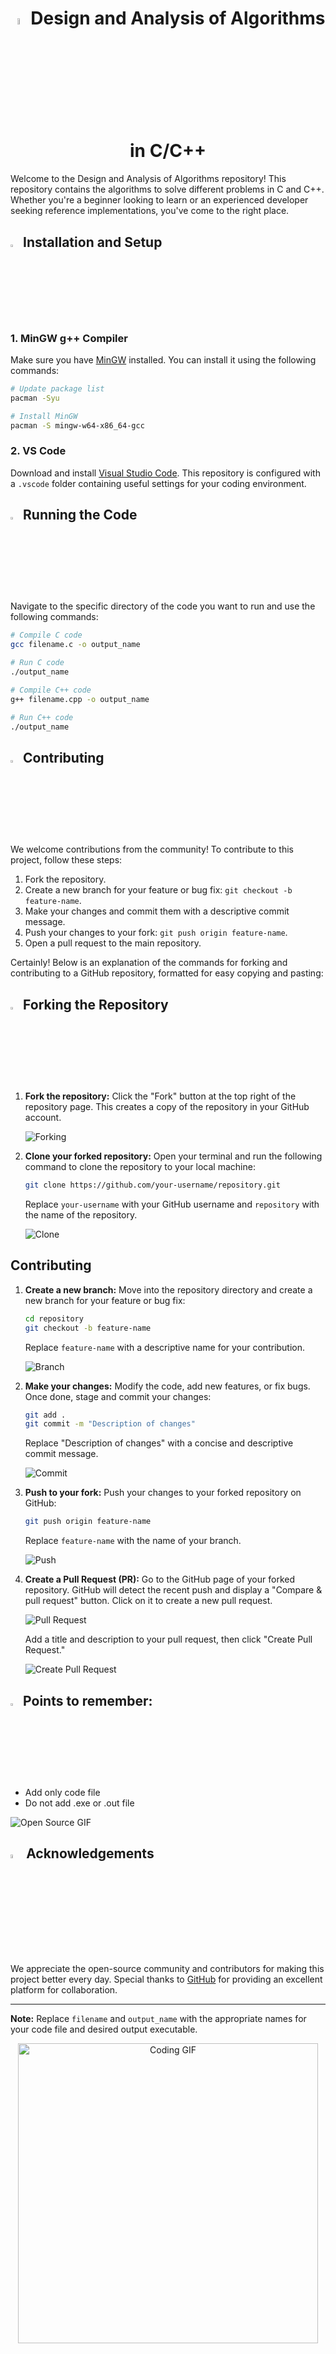 <div align = "center">
<h1><span> <img src="https://github.com/abhraneel2004/MAKAUT_3rdSem_DSA_AOT/assets/115551450/ef1fc712-8258-4065-a882-abd15e561012" style="width: 5%;"> Design and Analysis of Algorithms in C/C++</h1> </span>
</div>

Welcome to the Design and Analysis of Algorithms repository! This repository contains the algorithms to solve different problems in C and C++. Whether you're a beginner looking to learn or an experienced developer seeking reference implementations, you've come to the right place.

<div>
<h2><span> <img src="https://github.com/abhraneel2004/MAKAUT_3rdSem_DSA_AOT/assets/115551450/6725a58a-baaa-467d-9069-35aab3f3bef6" style="width: 3%;"> Installation and Setup</h2> </span>
</div>

### 1. MinGW g++ Compiler

Make sure you have [MinGW](https://mingw-w64.org/doku.php) installed. You can install it using the following commands:

```bash
# Update package list
pacman -Syu

# Install MinGW
pacman -S mingw-w64-x86_64-gcc
```

### 2. VS Code

Download and install [Visual Studio Code](https://code.visualstudio.com/). This repository is configured with a `.vscode` folder containing useful settings for your coding environment.

<div>
<h2><span> <img src="https://github.com/abhraneel2004/MAKAUT_3rdSem_DSA_AOT/assets/115551450/1c115655-468b-442b-a379-a571ded16107" style="width: 3%;"> Running the Code</h2> </span>
</div>

Navigate to the specific directory of the code you want to run and use the following commands:

```bash
# Compile C code
gcc filename.c -o output_name

# Run C code
./output_name
```

```bash
# Compile C++ code
g++ filename.cpp -o output_name

# Run C++ code
./output_name
```

<div>
<h2><span> <img src="https://github.com/abhraneel2004/MAKAUT_3rdSem_DSA_AOT/assets/115551450/7c437a5b-2f8e-426a-bf5a-290ad2c3d99a" style="width: 3%;"> Contributing</h2> </span>
</div>

We welcome contributions from the community! To contribute to this project, follow these steps:

1. Fork the repository.
2. Create a new branch for your feature or bug fix: `git checkout -b feature-name`.
3. Make your changes and commit them with a descriptive commit message.
4. Push your changes to your fork: `git push origin feature-name`.
5. Open a pull request to the main repository.

Certainly! Below is an explanation of the commands for forking and contributing to a GitHub repository, formatted for easy copying and pasting:


<div>
<h2><span> <img src="https://github.com/abhraneel2004/MAKAUT_3rdSem_DSA_AOT/assets/115551450/ec813301-09b4-4c04-9730-b84df7f2fbd3" style="width: 3%;"> Forking the Repository</h2> </span>
</div>

1. **Fork the repository:** Click the "Fork" button at the top right of the repository page. This creates a copy of the repository in your GitHub account.

   ![Forking](gifs/fork.gif)

2. **Clone your forked repository:** Open your terminal and run the following command to clone the repository to your local machine:

   ```bash
   git clone https://github.com/your-username/repository.git
   ```

   Replace `your-username` with your GitHub username and `repository` with the name of the repository.

   ![Clone](gifs/clone.gif)

## Contributing

1. **Create a new branch:** Move into the repository directory and create a new branch for your feature or bug fix:

   ```bash
   cd repository
   git checkout -b feature-name
   ```

   Replace `feature-name` with a descriptive name for your contribution.

   ![Branch](gifs/branch.gif)

2. **Make your changes:** Modify the code, add new features, or fix bugs. Once done, stage and commit your changes:

   ```bash
   git add .
   git commit -m "Description of changes"
   ```

   Replace "Description of changes" with a concise and descriptive commit message.

   ![Commit](gifs/commit.gif)

3. **Push to your fork:** Push your changes to your forked repository on GitHub:

   ```bash
   git push origin feature-name
   ```

   Replace `feature-name` with the name of your branch.

   ![Push](gifs/push.gif)

4. **Create a Pull Request (PR):** Go to the GitHub page of your forked repository. GitHub will detect the recent push and display a "Compare & pull request" button. Click on it to create a new pull request.

   ![Pull Request](gifs/pull_request.gif)

   Add a title and description to your pull request, then click "Create Pull Request."

   ![Create Pull Request](gifs/create_pr.gif)

<div>
<h2><span> <img src="https://github.com/abhraneel2004/MAKAUT_3rdSem_DSA_AOT/assets/115551450/c65c4a88-e884-45ab-916c-2fe481de6c23" style="width: 3%;"> Points to remember:</h2> </span>
</div>
   
- Add only code file
- Do not add .exe or .out file


![Open Source GIF](gifs/open_source.gif)


<div>
<h2><span> <img src="https://github.com/abhraneel2004/MAKAUT_3rdSem_DSA_AOT/assets/115551450/a8da64a4-fbc7-44ec-97ce-ef38135d0b1a" style="width: 4%;"> Acknowledgements</h2> </span>
</div>

We appreciate the open-source community and contributors for making this project better every day. Special thanks to [GitHub](https://github.com/) for providing an excellent platform for collaboration.

---

**Note:** Replace `filename` and `output_name` with the appropriate names for your code file and desired output executable.

<div align = "center">
<img src="https://media.giphy.com/media/L1R1tvI9svkIWwpVYr/giphy.gif" alt="Coding GIF" style="width: 50vw; overflow:hidden; " >
</div>
